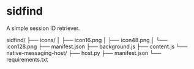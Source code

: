 # sidfind

A simple session ID retriever.

sidfind/
├── icons/
│   ├── icon16.png
│   ├── icon48.png
│   └── icon128.png
├── manifest.json
├── background.js
├── content.js
└── native-messaging-host/
├── host.py
├── manifest.json
└── requirements.txt
